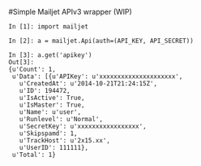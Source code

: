 #Simple Mailjet APIv3 wrapper (WIP)


    In [1]: import mailjet

    In [2]: a = mailjet.Api(auth=(API_KEY, API_SECRET))

    In [3]: a.get('apikey')
    Out[3]:
    {u'Count': 1,
     u'Data': [{u'APIKey': u'xxxxxxxxxxxxxxxxxxxxx',
       u'CreatedAt': u'2014-10-21T21:24:15Z',
       u'ID': 194472,
       u'IsActive': True,
       u'IsMaster': True,
       u'Name': u'user',
       u'Runlevel': u'Normal',
       u'SecretKey': u'xxxxxxxxxxxxxxxxx',
       u'Skipspamd': 1,
       u'TrackHost': u'2x15.xx',
       u'UserID': 111111},
     u'Total': 1}
